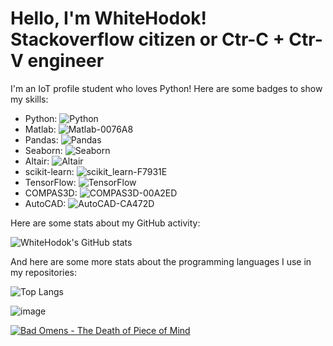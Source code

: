# Hello, I'm WhiteHodok! Stackoverflow citizen or Ctr-C + Ctr-V engineer

I'm an IoT profile student who loves Python! Here are some badges to show my skills:

- Python: ![Python](https://img.shields.io/badge/Python-3776AB?style=flat-square&logo=python&logoColor=white)
- Matlab: ![Matlab-0076A8](https://user-images.githubusercontent.com/39564937/227680226-9ee0362d-c32e-4c8e-9bd8-dbc2b146d991.svg)
- Pandas: ![Pandas](https://img.shields.io/badge/Pandas-150458?style=flat-square&logo=pandas&logoColor=white)
- Seaborn: ![Seaborn](https://img.shields.io/badge/Seaborn-3776AB?style=flat-square&logo=python&logoColor=white)
- Altair: ![Altair](https://img.shields.io/badge/Altair-03A9F4?style=flat-square&logo=altair&logoColor=white)
- scikit-learn: ![scikit_learn-F7931E](https://user-images.githubusercontent.com/39564937/227680182-82c87c60-f453-432b-ba5d-f0b84758539e.svg)
- TensorFlow: ![TensorFlow](https://img.shields.io/badge/TensorFlow-FF6F00?style=flat-square&logo=tensorflow&logoColor=white)
- COMPAS3D: ![COMPAS3D-00A2ED](https://user-images.githubusercontent.com/39564937/227680254-9d922c8c-f925-4a81-86d5-47b207ec10b9.svg)
- AutoCAD: ![AutoCAD-CA472D](https://user-images.githubusercontent.com/39564937/227680272-e57f36db-8e69-473c-a785-1728d58bb768.svg)


Here are some stats about my GitHub activity:

![WhiteHodok's GitHub stats](https://github-readme-stats.vercel.app/api?username=WhiteHodok&show_icons=true&theme=radical)

And here are some more stats about the programming languages I use in my repositories:

![Top Langs](https://github-readme-stats.vercel.app/api/top-langs/?username=WhiteHodok&layout=compact&theme=radical)

![image](https://user-images.githubusercontent.com/39564937/226569116-e6d09b68-25bf-4b3c-bae0-df6dbaaf0646.png)


[![Bad Omens - The Death of Piece of Mind](https://img.shields.io/badge/Слушать%20на-Spotify-green?logo=spotify)](https://open.spotify.com/track/6tRneEcItwpSxBtqgem5Dr?si=b93f1a13cd60459a)


